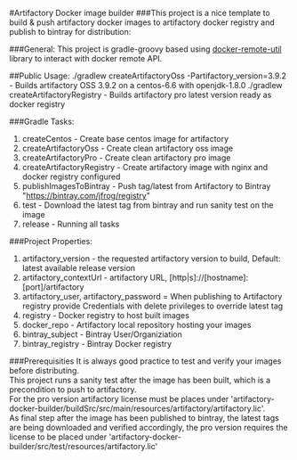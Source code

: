 #Artifactory Docker image builder
###This project is a nice template to build & push artifactory docker images to artifactory docker registry and publish to bintray for distribution:

###General:
This project is gradle-groovy based using [docker-remote-util](https://github.com/JFrogDev/docker-remote-util) library to interact with docker remote API.

##Public Usage:
./gradlew createArtifactoryOss -Partifactory_version=3.9.2 - Builds artifactory OSS 3.9.2 on a centos-6.6 with openjdk-1.8.0
./gradlew createArtifactoryRegistry - Builds artifactory pro latest version ready as docker registry

###Gradle Tasks:
1. createCentos - Create base centos image for artifactory
2. createArtifactoryOss - Create clean artifactory oss image
3. createArtifactoryPro - Create clean artifactory pro image
4. createArtifactoryRegistry - Create artifactory image with nginx and docker registry configured
5. publishImagesToBintray - Push tag/latest from Artifactory  to Bintray "https://bintray.com/jfrog/registry"
6. test - Download the latest tag from bintray and run sanity test on the image
7. release - Running all tasks

###Project Properties:
1. artifactory_version - the requested artifactory version to build, Default: latest available release version
2. artifactory_contextUrl - artifactory URL, [http|s]://[hostname]:[port]/artifactory
3. artifactory_user, artifactory_password = When publishing to Artifactory registry provide Credentials with delete privileges to override latest tag
4. registry - Docker registry to host built images
5. docker_repo - Artifactory local repository hosting your images
6. bintray_subject - Bintray User/Organiziation
7. bintray_registry - Bintray Docker registry

###Prerequisities
It is always good practice to test and verify your images before distributing. <br>
This project runs a sanity test after the image has been built, which is a precondition to push to artifactory. <br>
For the pro version artifactory license must be places under 'artifactory-docker-builder/buildSrc/src/main/resources/artifactory/artifactory.lic'. <br>
As final step after the image has been published to bintray, the latest tags are being downloaded and verified accordingly, the pro version requires the license to be placed under 'artifactory-docker-builder/src/test/resources/artifactory.lic'
